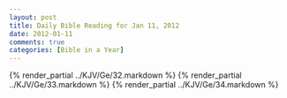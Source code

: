 ```yaml
---
layout: post
title: Daily Bible Reading for Jan 11, 2012
date: 2012-01-11
comments: true
categories: [Bible in a Year]
---
```

{% render_partial ../KJV/Ge/32.markdown %}
{% render_partial ../KJV/Ge/33.markdown %}
{% render_partial ../KJV/Ge/34.markdown %}
